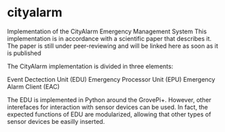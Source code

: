 # cityalarm
Implementation of the CityAlarm Emergency Management System
This implementation is in accordance with a scientific paper that describes it. The paper is still under peer-reviewing and will be linked here as soon as it is published

The CityAlarm implementation is divided in three elements:

Event Dectection Unit (EDU)
Emergency Processor Unit (EPU)
Emergency Alarm Client (EAC)

The EDU is implemented in Python around the GrovePi+. However, other interefaces for interaction with sensor devices can be used. In fact, the expected functions of EDU are modularized, allowing that other types of sensor devices be easilly inserted.
